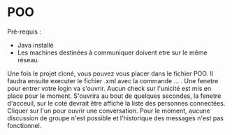 # POO
Pré-requis :
  - Java installé
  - Les machines destinées à communiquer doivent etre sur le même réseau.
  
 Une fois le projet cloné, vous pouvez vous placer dans le fichier POO. Il faudra ensuite executer le fichier .xml avec la commande ... . 
 Une fenetre pour entrer votre login va s'ouvrir. Aucun check sur l'unicité est mis en place pour le moment. S'ouvrira au bout de quelques secondes,
 la fenetre d'acceuil, sur le coté devrait être affiché la liste des personnes connectées. Cliquer sur l'un pour ouvrir une conversation. Pour le moment, 
 aucune discussion de groupe n'est possible et l'historique des messages n'est pas fonctionnel.
 
